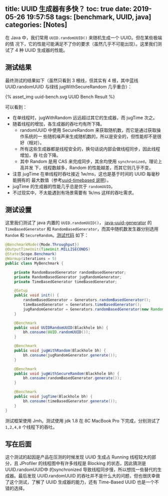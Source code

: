title: UUID 生成器有多快？
toc: true
date: 2019-05-26 19:57:58
tags: [benchmark, UUID, java]
categories: [Notes]
---

在 Java 中，我们常用 `UUID.randomUUID()` 来随机生成一个 UUID。但在某些极端的情
况下，它的性能可能满足不了你的要求（虽然几乎不可能出现）。这里我们测试了 4 种
UUID 生成器的性能。

## 测试结果

最终测试的结果如下（虽然只看到 3 根线，但其实有 4 根，其中蓝线 UUID.randomUUID
与绿线 jugWithSecureRandom 几乎重合）：

{% asset_img uuid-bench.svg UUID Bench Result %}

可以看到：
* 在单线程时，jugWithRandom 远远超过其它的生成器，而 jugTime 次之。
* 随着线程的增加，各生成器的吞吐均有所下降。
    * randomUUID 中使用 SecureRandom 来获取随机数，而它是通过获取操作系统的一
        些随机噪声来生成随机数的，所以是安全的，但性能却不是很好（相对）。
    * 所有这些生成器都是线程安全的，换句话说内部会做线程同步，因此线程增加，吞
        吐会下降。
    * 其中 Random 是用 CAS 来完成同步，其余均使用 `synchronized`，理论上高并发
        下，线程数越多，Random 的性能越差，而其它则几乎不变。
* 注意 jugTime 在单线程时吞吐接近 1w/ms，这也是基于时间的 UUID 每毫秒能拥有的
    最大数值（参考[uuid-timebased 说明](https://www.famkruithof.net/guid-uuid-timebased.html)）。
* jugTime 的生成器的性能几乎总是优于 `randomUUID`。
* 不过现实中，不太能遇到有场景需要有 1k/ms 这样的吞吐需求。


## 测试设置

这里我们测试了 java 内置的 `UUID.randomUUID()`，
[java-uuid-generator](https://github.com/cowtowncoder/java-uuid-generator) 的
`TimeBasedGenerator` 和 `RandomBasedGenerator`，而其中随机数发生器分别选用
`Random` 和 `SecureRandom`。[测试代码](https://gist.github.com/lotabout/da61c34208b7c11f856afce480560b0d) 如下：


```java
@BenchmarkMode({Mode.Throughput})
@OutputTimeUnit(TimeUnit.MILLISECONDS)
@State(Scope.Benchmark)
@Warmup(iterations = 5)
public class MyBenchmark {

    private RandomBasedGenerator randomBasedGenerator;
    private RandomBasedGenerator jugRandomGenerator;
    private TimeBasedGenerator timeBasedGenerator;

    @Setup
    public void init() {
        randomBasedGenerator = Generators.randomBasedGenerator();
        timeBasedGenerator = Generators.timeBasedGenerator();
        jugRandomGenerator = Generators.randomBasedGenerator(new Random());
    }

    @Benchmark
    public void UUIDRandomUUID(Blackhole bh) {
        bh.consume(UUID.randomUUID());
    }

    @Benchmark
    public void jugWithRandom(Blackhole bh) {
        bh.consume(jugRandomGenerator.generate());
    }

    @Benchmark
    public void jugWithSecureRandom(Blackhole bh) {
        bh.consume(randomBasedGenerator.generate());
    }

    @Benchmark
    public void jugTime(Blackhole bh) {
        bh.consume(timeBasedGenerator.generate());
    }
}
```

测试框架使用 Jmh。测试使用 jdk 1.8 在 8C MacBook Pro 下完成，分别测试了
`1,2,4,8` 个线程下的吞吐。

## 写在后面

这个测试的起因是产品在压测的时候发现 UUID 生成占 Running 线程较大的部分，且
JProfiler 的线程图中有许多线程是 Blocking 的状态，因此猜测是 UUID.randomUUID中
的synchronized 导致线程同步慢，所以想找一些替代的生成器。最后发现
UUID.randomUUID 的吞吐并不是什么大的问题，但也很庆幸做了这个测试，了解了 UUID
生成器的能力，还有 Time-Based UUID 也是一个不错的选择。
